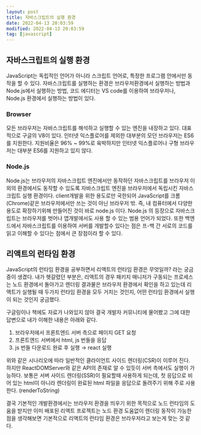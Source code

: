```yaml
---
layout: post
title: 자바스크립트의 실행 환경 
date: 2022-04-13 20:03:59
modified: 2022-04-13 20:03:59
tag: [javascript]
---
```


## 자바스크립트의 실행 환경 
JavaScript는 독립적인 언어가 아니라 스크립트 언어로, 특정한 프로그램 안에서만 동작을 할 수 있다. 자바스크립트를 실행하는 환경은 브라우저환경에서 실행하는 방법과 Node.js에서 실행하는 방법, 코드 에디터는 VS code를 이용하여 브라우저나, Node.js 환경에서 실행하는 방법이 있다.

### Browser
 모든 브라우저는 자바스크립트를 해석하고 실행할 수 있는 엔진을 내장하고 있다. 대표적으로 구글의 V8이 있다. 인터넷 익스플로어를 제외한 대부분의 모던 브라우저는 ES6를 지원한다. 지원비율은 96% ~ 99%로 육박하지만 인터넷 익스플로어나 구형 브라우저는 대부분 ES6를 지원하고 있지 않다. 

### Node.js
Node.js는 브라우저의 자바스크립트 엔진에서만 동작하던 자바스크립트를 브라우저 이외의 환경에서도 동작할 수 있도록 자바스크립트 엔진을 브라우저에서 독립시킨 자바스크립트 실행 환경이다.
client개발을 위한 용도로만 국한되어 JavaScript를 크롬(Chrome)같은 브라우저에서만 쓰는 것이 아닌 브라우저 밖. 즉, 내 컴퓨터에서 다양한 용도로 확장하기위해 만들어진 것이 바로 node.js 이다.
Node.js 의 등장으로 자바스크립트는 브라우저를 벗어나 앱개발에서도 사용 할 수 있는 범용 언어가 되었다. 또한 백엔드에서 자바스크립트를 이용하여 서버를 개발할수 있다는 점은 프-백 간 서로의 코드를 읽고  이해할 수 있다는 점에서 큰 장점이라 할 수 있다.


## 리액트의 런타임 환경
JavaScript의 런타임 환경을 공부하면서 리액트의 런타임 환경은 무엇일까? 라는 궁금증이 생겼다. 내가 헷갈렸던 부분은, 리액트의 경우 패키지 매니저가 구동되는 프로세스는 노드 환경에서 돌아가고 렌더링 결과물은 브라우저 환경에서 확인을 하고 있는데 리액트가 실행될 때 두가지 런타임 환경을 모두 거치는 것인지, 어떤 런타임 환경에서 실행이 되는 것인지 궁금했다.

구글링이나 책에도 자료가 나와있지 않아 결국 개발자 커뮤니티에 물어봤고 그에 대한 답변으로 내가 이해한 내용은 아래와 같다. 

1. 브라우저에서 프론트엔드 서버 측으로 페이지 GET 요청 
2. 프론트엔드 서버에서 html, js 번들을 응답
3. js 번들 다운로드 완료 후 실행 → react 실행

위와 같은 시나리오에 따라 일반적인 클라이언트 사이드 렌더링(CSR)이 이루어 진다.
하지만 ReactDOMServer와 같은 API의 존재로 알 수 있듯이 서버 측에서도 실행이 가능하다. 보통은 서버 사이드 렌더링(SSR)이 필요할때 사용하게 되는데, 첫 응답으로 비어 있는 html이 아니라 렌더링이 완료된 html 파일을 응답으로 돌려주기 위해 주로 사용한다. (renderToString)


결국 기본적인 개발환경에서는 브라우저 환경을 띄우기 위한 목적으로 노드 런타임의 도움을 받지만 이미 배포된 리액트 프로젝트는 노드 환경 도움없이 렌더링 동작이 가능한 점을 생각해보면 기본적으로 리액트의 런타임 환경은 브라우저라고 보는게 맞는 것 같다. 
